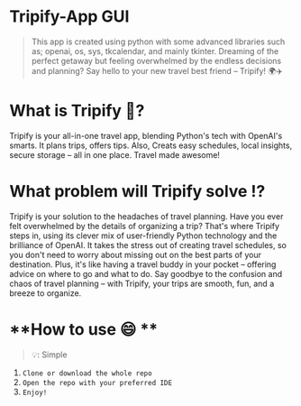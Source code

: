 # **Tripify-App GUI**
> This app is created using python with some advanced libraries such as; openai, os, sys, tkcalendar, and mainly tkinter.
Dreaming of the perfect getaway but feeling overwhelmed by the endless decisions and planning? Say hello to your new travel best friend – Tripify! 🌍✈️


# **What is Tripify 🤔?** 
<p>Tripify is your all-in-one travel app, blending Python's tech with OpenAI's smarts. It plans trips, offers tips. Also, Creats easy schedules, local insights, secure storage – all in one place. Travel made awesome!</p> 

# **What problem will Tripify solve ⁉️**
<p>Tripify is your solution to the headaches of travel planning. Have you ever felt overwhelmed by the details of organizing a trip? That's where Tripify steps in, using its clever mix of user-friendly Python technology and the brilliance of OpenAI. It takes the stress out of creating travel schedules, so you don't need to worry about missing out on the best parts of your destination. Plus, it's like having a travel buddy in your pocket – offering advice on where to go and what to do. Say goodbye to the confusion and chaos of travel planning – with Tripify, your trips are smooth, fun, and a breeze to organize.</p>

# **How to use 😄 **
> 💡: Simple

1. ```Clone or download the whole repo```
2. ```Open the repo with your preferred IDE```
3. ```Enjoy!```
